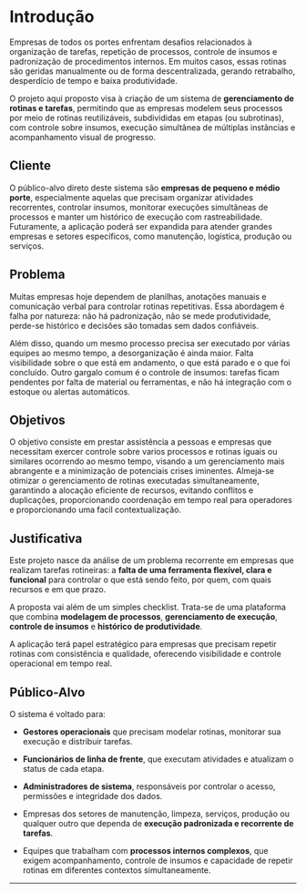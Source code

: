 # Introdução

Empresas de todos os portes enfrentam desafios relacionados à organização de tarefas, repetição de processos, controle de insumos e padronização de procedimentos internos. Em muitos casos, essas rotinas são geridas manualmente ou de forma descentralizada, gerando retrabalho, desperdício de tempo e baixa produtividade.

O projeto aqui proposto visa à criação de um sistema de **gerenciamento de rotinas e tarefas**, permitindo que as empresas modelem seus processos por meio de rotinas reutilizáveis, subdivididas em etapas (ou subrotinas), com controle sobre insumos, execução simultânea de múltiplas instâncias e acompanhamento visual de progresso.

## Cliente

O público-alvo direto deste sistema são **empresas de pequeno e médio porte**, especialmente aquelas que precisam organizar atividades recorrentes, controlar insumos, monitorar execuções simultâneas de processos e manter um histórico de execução com rastreabilidade. Futuramente, a aplicação poderá ser expandida para atender grandes empresas e setores específicos, como manutenção, logística, produção ou serviços.

## Problema

Muitas empresas hoje dependem de planilhas, anotações manuais e comunicação verbal para controlar rotinas repetitivas. Essa abordagem é falha por natureza: não há padronização, não se mede produtividade, perde-se histórico e decisões são tomadas sem dados confiáveis.

Além disso, quando um mesmo processo precisa ser executado por várias equipes ao mesmo tempo, a desorganização é ainda maior. Falta visibilidade sobre o que está em andamento, o que está parado e o que foi concluído. Outro gargalo comum é o controle de insumos: tarefas ficam pendentes por falta de material ou ferramentas, e não há integração com o estoque ou alertas automáticos.

## Objetivos

O objetivo consiste em prestar assistência a pessoas e empresas que necessitam exercer controle sobre varios processos e rotinas iguais ou similares ocorrendo ao mesmo tempo, visando a um gerenciamento mais abrangente e a minimização de potenciais crises iminentes. Almeja-se otimizar o gerenciamento de rotinas executadas simultaneamente, garantindo a alocação eficiente de recursos, evitando conflitos e duplicações, proporcionando coordenação em tempo real para operadores e proporcionando uma facil contextualização.

## Justificativa

Este projeto nasce da análise de um problema recorrente em empresas que realizam tarefas rotineiras: a **falta de uma ferramenta flexível, clara e funcional** para controlar o que está sendo feito, por quem, com quais recursos e em que prazo.

A proposta vai além de um simples checklist. Trata-se de uma plataforma que combina **modelagem de processos**, **gerenciamento de execução**, **controle de insumos** e **histórico de produtividade**.

A aplicação terá papel estratégico para empresas que precisam repetir rotinas com consistência e qualidade, oferecendo visibilidade e controle operacional em tempo real.

## Público-Alvo

O sistema é voltado para:

- **Gestores operacionais** que precisam modelar rotinas, monitorar sua execução e distribuir tarefas.
    
- **Funcionários de linha de frente**, que executam atividades e atualizam o status de cada etapa.
    
- **Administradores de sistema**, responsáveis por controlar o acesso, permissões e integridade dos dados.
    
- Empresas dos setores de manutenção, limpeza, serviços, produção ou qualquer outro que dependa de **execução padronizada e recorrente de tarefas**.
    
- Equipes que trabalham com **processos internos complexos**, que exigem acompanhamento, controle de insumos e capacidade de repetir rotinas em diferentes contextos simultaneamente.
    

---
